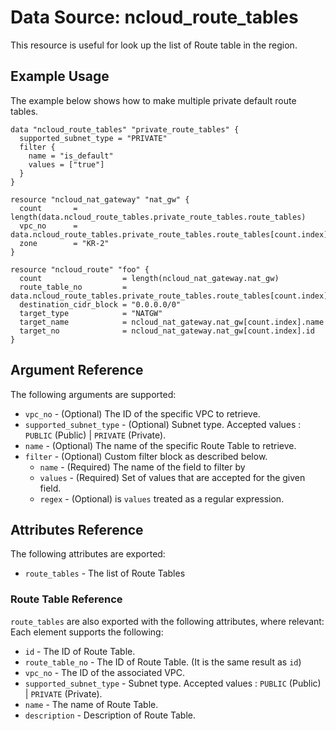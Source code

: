 # Data Source: ncloud_route_tables

This resource is useful for look up the list of Route table in the region.

## Example Usage

The example below shows how to make multiple private default route tables.

```hcl
data "ncloud_route_tables" "private_route_tables" {
  supported_subnet_type = "PRIVATE"
  filter {
    name = "is_default"
    values = ["true"]
  }
}

resource "ncloud_nat_gateway" "nat_gw" {
  count       = length(data.ncloud_route_tables.private_route_tables.route_tables)
  vpc_no      = data.ncloud_route_tables.private_route_tables.route_tables[count.index].vpc_no
  zone        = "KR-2"
}

resource "ncloud_route" "foo" {
  count                  = length(ncloud_nat_gateway.nat_gw)
  route_table_no         = data.ncloud_route_tables.private_route_tables.route_tables[count.index].id
  destination_cidr_block = "0.0.0.0/0"
  target_type            = "NATGW"
  target_name            = ncloud_nat_gateway.nat_gw[count.index].name
  target_no              = ncloud_nat_gateway.nat_gw[count.index].id
}

```

## Argument Reference

The following arguments are supported:

* `vpc_no` - (Optional) The ID of the specific VPC to retrieve.
* `supported_subnet_type` - (Optional) Subnet type. Accepted values : `PUBLIC` (Public) | `PRIVATE` (Private). 
* `name` - (Optional) The name of the specific Route Table to retrieve.
* `filter` - (Optional) Custom filter block as described below.
  * `name` - (Required) The name of the field to filter by
  * `values` - (Required) Set of values that are accepted for the given field.
  * `regex` - (Optional) is `values` treated as a regular expression.

## Attributes Reference

The following attributes are exported:

* `route_tables` - The list of Route Tables

### Route Table Reference

`route_tables` are also exported with the following attributes, where relevant: Each element supports the following:

* `id` - The ID of Route Table.
* `route_table_no` - The ID of Route Table. (It is the same result as `id`)
* `vpc_no` - The ID of the associated VPC.
* `supported_subnet_type` - Subnet type. Accepted values : `PUBLIC` (Public) | `PRIVATE` (Private). 
* `name` - The name of Route Table.
* `description` - Description of Route Table.